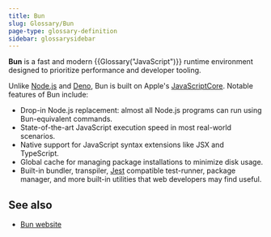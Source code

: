 ```yaml
---
title: Bun
slug: Glossary/Bun
page-type: glossary-definition
sidebar: glossarysidebar
---
```


**Bun** is a fast and modern {{Glossary("JavaScript")}} runtime environment designed to prioritize performance and developer tooling.

Unlike [Node.js](https://nodejs.org/) and [Deno](https://deno.com/), Bun is built on Apple's [JavaScriptCore](https://trac.webkit.org/wiki/JavaScriptCore). Notable features of Bun include:

- Drop-in Node.js replacement: almost all Node.js programs can run using Bun-equivalent commands.
- State-of-the-art JavaScript execution speed in most real-world scenarios.
- Native support for JavaScript syntax extensions like JSX and TypeScript.
- Global cache for managing package installations to minimize disk usage.
- Built-in bundler, transpiler, [Jest](https://jestjs.io/) compatible test-runner, package manager, and more built-in utilities that web developers may find useful.

## See also

- [Bun website](https://bun.sh/)
